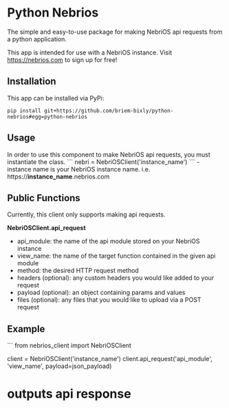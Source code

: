 # Python Nebrios

The simple and easy-to-use package for making NebriOS api requests from a python application.

This app is intended for use with a NebriOS instance. Visit https://nebrios.com to sign up for free!

<h2>Installation</h2>
This app can be installed via PyPi:

```
pip install git+https://github.com/briem-bixly/python-nebrios#egg=python-nebrios
```

<h2>Usage</h2>
In order to use this component to make NebriOS api requests, you must instantiate the class.
```
nebri = NebriOSClient('instance_name')
```
- instance name is your NebriOS instance name. i.e. https://<strong>instance_name</strong>.nebrios.com

<h2>Public Functions</h2>
Currently, this client only supports making api requests.

<strong>NebriOSClient.api_request</strong>
- api_module: the name of the api module stored on your NebriOS instance
- view_name: the name of the target function contained in the given api module
- method: the desired HTTP request method
- headers (optional): any custom headers you would like added to your request
- payload (optional): an object containing params and values
- files (optional): any files that you would like to upload via a POST request

<h2>Example</h2>
```
from nebrios_client import NebriOSClient


client = NebriOSClient('instance_name')
client.api_request('api_module', 'view_name', payload=json_payload)
# outputs api response
```

